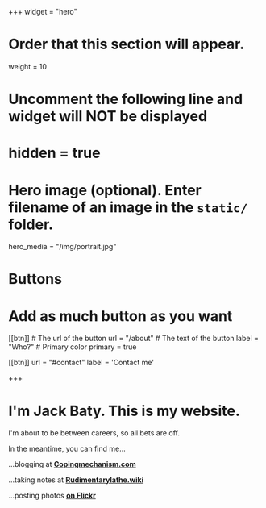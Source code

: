 +++
widget = "hero"
# Order that this section will appear.
weight = 10

# Uncomment the following line and widget will NOT be displayed
# hidden = true

# Hero image (optional). Enter filename of an image in the `static/` folder.
hero_media = "/img/portrait.jpg"

# Buttons
# Add as much button as you want
[[btn]]
	# The url of the button
  url = "/about"
	# The text of the button
  label = "Who?"
	# Primary color
	primary = true

[[btn]]
  url = "#contact"
  label = 'Contact me'

+++

# I'm Jack Baty. This is my website.

I'm about to be between careers, so all bets are off.

In the meantime, you can find me...

...blogging at **[Copingmechanism.com](https://copingmechanism.com)**

...taking notes at **[Rudimentarylathe.wiki](https://rudimentarylathe.wiki)** 

...posting photos **[on Flickr](https://flickr.com/photos/jbaty)**

